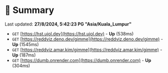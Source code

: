 # 📖 Summary
Last updated: **27/8/2024, 5:42:23 PG "Asia/Kuala_Lumpur"**

- `GET` [https://hst.ujol.dev](https://hst.ujol.dev) - **Up** (538ms)
- `GET` [https://reddviz.deno.dev/gimme](https://reddviz.deno.dev/gimme) - **Up** (1545ms)
- `GET` [https://reddviz.amar.kim/gimme](https://reddviz.amar.kim/gimme) - **Up** (187ms)
- `GET` [https://dumb.onrender.com](https://dumb.onrender.com) - **Up** (304ms)
